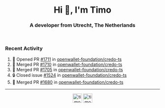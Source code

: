 <h1 align="center">Hi 👋, I'm Timo</h1>
<h3 align="center">A developer from Utrecht, The Netherlands</h3>
<br/>
<!-- https://github.com/rahuldkjain/github-profile-readme-generator --!>

<!--  <p align="left"><img src="https://github-readme-stats.vercel.app/api?username=timoglastra&show_icons=true&count_private=true&" alt="timoglastra" /></p> --!>

<!--
Github language stats
<p align="left"><img src="https://github-readme-stats.vercel.app/api/top-langs/?username=timoglastra&layout=compact" alt="timoglastra" /><p>
-->

<!-- Codestats language stats -->
<!-- <p align="left"><img src="https://codestats-readme.vercel.app/api/top-langs/?username=timoglastra&layout=compact&language_count=12" alt="timoglastra" /><p>    --!>
  
<h3>Recent Activity</h3>

<!--START_SECTION:activity-->
1. 💪 Opened PR [#1711](https://github.com/openwallet-foundation/credo-ts/pull/1711) in [openwallet-foundation/credo-ts](https://github.com/openwallet-foundation/credo-ts)
2. 🎉 Merged PR [#1710](https://github.com/openwallet-foundation/credo-ts/pull/1710) in [openwallet-foundation/credo-ts](https://github.com/openwallet-foundation/credo-ts)
3. 🎉 Merged PR [#1705](https://github.com/openwallet-foundation/credo-ts/pull/1705) in [openwallet-foundation/credo-ts](https://github.com/openwallet-foundation/credo-ts)
4. 🔒 Closed issue [#1524](https://github.com/openwallet-foundation/credo-ts/issues/1524) in [openwallet-foundation/credo-ts](https://github.com/openwallet-foundation/credo-ts)
5. 🎉 Merged PR [#1680](https://github.com/openwallet-foundation/credo-ts/pull/1680) in [openwallet-foundation/credo-ts](https://github.com/openwallet-foundation/credo-ts)
<!--END_SECTION:activity-->

---

<p align="center">
<a href="https://twitter.com/timoglastra" target="blank"><img align="center" src="https://cdn.jsdelivr.net/npm/simple-icons@3.0.1/icons/twitter.svg" alt="timoglastra" height="30" width="30" /></a>
<a href="https://linkedin.com/in/timoglastra" target="blank"><img align="center" src="https://cdn.jsdelivr.net/npm/simple-icons@3.0.1/icons/linkedin.svg" alt="timoglastra" height="30" width="30" /></a>
</p>



